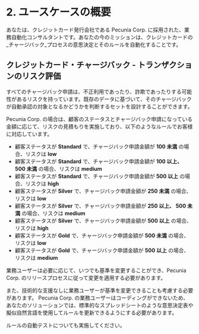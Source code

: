 # 2. ユースケースの概要

あなたは、クレジットカード発行会社である Pecunia Corp. に採用された、業務自動化コンサルタントです。あなたの今のミッションは、クレジットカードの_チャージバック_プロセスの意思決定とそのルールを自動化することです。

## クレジットカード・チャージバック - トランザクションのリスク評価

すべてのチャージバック申請は、不正利用であったり、詐欺であったりする可能性があるリスクを持っています。既存のデータに基づいて、そのチャージバックが自動承認の対象となるかどうかを判断するセットを設計することができます。

Pecunia Corp. の場合は、顧客のステータスとチャージバック申請になっている金額に応じて、リスクの見積もりを実施しており、以下のようなルールでお客様に対応しています。

- 顧客ステータスが **Standard** で、チャージバック申請金額が **100 未満** の場合、リスクは **low**
- 顧客ステータスが **Standard** で、チャージバック申請金額が **100 以上、 500 未満** の場合、リスクは **medium**
- 顧客ステータスが **Standard** で、チャージバック申請金額が **500 以上** の場合、リスクは **high**
- 顧客ステータスが **Silver** で、チャージバック申請金額が **250 未満** の場合、リスクは **low**
- 顧客ステータスが **Silver** で、チャージバック申請金額が **250 以上、 500 未満** の場合、リスクは **medium**
- 顧客ステータスが **Silver** で、チャージバック申請金額が **500 以上** の場合、リスクは **high**
- 顧客ステータスが **Gold** で、チャージバック申請金額が **500 未満** の場合、リスクは **low**
- 顧客ステータスが **Gold** で、チャージバック申請金額が **500 以上** の場合、リスクは **medium**

業務ユーザーは必要に応じて、いつでも基準を変更することができ、Pecunia Corp. のリリースプロセスに従って変更を適用する必要があります。

また、技術的な支援なしに業務ユーザーが基準を変更できることも考慮する必要があります。
Pecunia Corp. の業務ユーザーはコーディングができないため、あなたのソリューションでは、標準的なスプレッドシートのような意思決定表や擬似自然言語を使用してルールを更新できるようにする必要があります。

ルールの自動テストについても実施してください。

